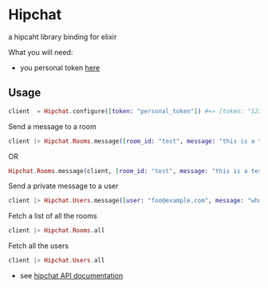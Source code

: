 Hipchat
=======

a hipcaht library binding for elixir

What you will need:

* you personal token [here](https://sendgrid.hipchat.com/account/api)


## Usage

```elixir
client  = Hipchat.configure([token: "personal_token"]) #=> [token: "1234"]
```

Send a message to a room

```elixir
client |> Hipchat.Rooms.message([room_id: "test", message: "this is a test message", message_format: "text"])
```
OR 

```elixir
Hipchat.Rooms.message(client, [room_id: "test", message: "this is a test message", message_format: "text"])
```

Send a private message to a user

```elixir
client |> Hipchat.Users.message([user: "foo@example.com", message: "what's up!"])
```

Fetch a list of all the rooms

```elixir
client |> Hipchat.Rooms.all
```
Fetch all the users

```elixir
client |> Hipchat.Users.all
```
  
* see [hipchat API documentation](https://www.hipchat.com/docs/apiv2)

